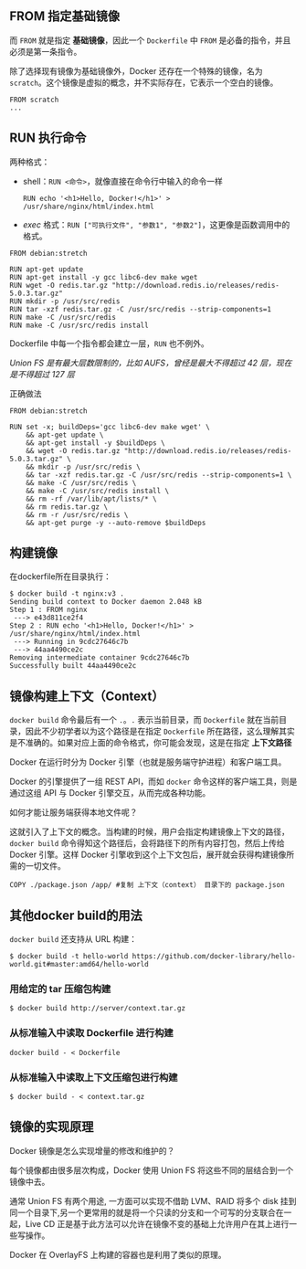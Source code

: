 ## FROM 指定基础镜像

而 `FROM` 就是指定 **基础镜像**，因此一个 `Dockerfile` 中 `FROM` 是必备的指令，并且必须是第一条指令。

除了选择现有镜像为基础镜像外，Docker 还存在一个特殊的镜像，名为 `scratch`。这个镜像是虚拟的概念，并不实际存在，它表示一个空白的镜像。

```
FROM scratch
...
```



## RUN 执行命令

两种格式：

+ shell：`RUN <命令>`，就像直接在命令行中输入的命令一样

  ```
  RUN echo '<h1>Hello, Docker!</h1>' > /usr/share/nginx/html/index.html
  ```

+ *exec* 格式：`RUN ["可执行文件", "参数1", "参数2"]`，这更像是函数调用中的格式。



```
FROM debian:stretch

RUN apt-get update
RUN apt-get install -y gcc libc6-dev make wget
RUN wget -O redis.tar.gz "http://download.redis.io/releases/redis-5.0.3.tar.gz"
RUN mkdir -p /usr/src/redis
RUN tar -xzf redis.tar.gz -C /usr/src/redis --strip-components=1
RUN make -C /usr/src/redis
RUN make -C /usr/src/redis install
```

Dockerfile 中每一个指令都会建立一层，`RUN` 也不例外。

*Union FS 是有最大层数限制的，比如 AUFS，曾经是最大不得超过 42 层，现在是不得超过 127 层*

正确做法

```
FROM debian:stretch

RUN set -x; buildDeps='gcc libc6-dev make wget' \
    && apt-get update \
    && apt-get install -y $buildDeps \
    && wget -O redis.tar.gz "http://download.redis.io/releases/redis-5.0.3.tar.gz" \
    && mkdir -p /usr/src/redis \
    && tar -xzf redis.tar.gz -C /usr/src/redis --strip-components=1 \
    && make -C /usr/src/redis \
    && make -C /usr/src/redis install \
    && rm -rf /var/lib/apt/lists/* \
    && rm redis.tar.gz \
    && rm -r /usr/src/redis \
    && apt-get purge -y --auto-remove $buildDeps

```

## 构建镜像

在dockerfile所在目录执行：

```
$ docker build -t nginx:v3 .
Sending build context to Docker daemon 2.048 kB
Step 1 : FROM nginx
 ---> e43d811ce2f4
Step 2 : RUN echo '<h1>Hello, Docker!</h1>' > /usr/share/nginx/html/index.html
 ---> Running in 9cdc27646c7b
 ---> 44aa4490ce2c
Removing intermediate container 9cdc27646c7b
Successfully built 44aa4490ce2c
```

## 镜像构建上下文（Context）

 `docker build` 命令最后有一个 `.`。`.` 表示当前目录，而 `Dockerfile` 就在当前目录，因此不少初学者以为这个路径是在指定 `Dockerfile` 所在路径，这么理解其实是不准确的。如果对应上面的命令格式，你可能会发现，这是在指定 **上下文路径**

Docker 在运行时分为 Docker 引擎（也就是服务端守护进程）和客户端工具。

Docker 的引擎提供了一组 REST API，而如 `docker` 命令这样的客户端工具，则是通过这组 API 与 Docker 引擎交互，从而完成各种功能。

如何才能让服务端获得本地文件呢？

这就引入了上下文的概念。当构建的时候，用户会指定构建镜像上下文的路径，`docker build` 命令得知这个路径后，会将路径下的所有内容打包，然后上传给 Docker 引擎。这样 Docker 引擎收到这个上下文包后，展开就会获得构建镜像所需的一切文件。

```
COPY ./package.json /app/ #复制 上下文（context） 目录下的 package.json
```



## 其他docker build的用法

`docker build` 还支持从 URL 构建：

```
$ docker build -t hello-world https://github.com/docker-library/hello-world.git#master:amd64/hello-world
```

### 用给定的 tar 压缩包构建

```
$ docker build http://server/context.tar.gz
```

### 从标准输入中读取 Dockerfile 进行构建

```
docker build - < Dockerfile
```

### 从标准输入中读取上下文压缩包进行构建

```
$ docker build - < context.tar.gz
```



## 镜像的实现原理

Docker 镜像是怎么实现增量的修改和维护的？

每个镜像都由很多层次构成，Docker 使用 Union FS 将这些不同的层结合到一个镜像中去。

通常 Union FS 有两个用途, 一方面可以实现不借助 LVM、RAID 将多个 disk 挂到同一个目录下,另一个更常用的就是将一个只读的分支和一个可写的分支联合在一起，Live CD 正是基于此方法可以允许在镜像不变的基础上允许用户在其上进行一些写操作。

Docker 在 OverlayFS 上构建的容器也是利用了类似的原理。



